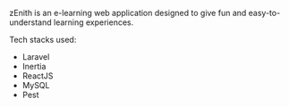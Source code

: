 zEnith is an e-learning web application designed to give fun and easy-to-understand learning experiences.

Tech stacks used:
- Laravel
- Inertia
- ReactJS
- MySQL
- Pest

